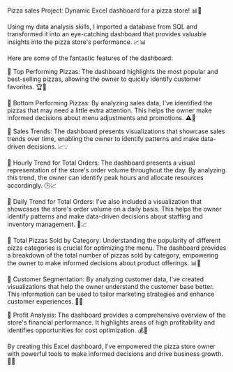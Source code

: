 Pizza sales Project: Dynamic Excel dashboard for a pizza store! 📊🍕

Using my data analysis skills, I imported a database from SQL and transformed it into an eye-catching dashboard that provides valuable insights into the pizza store's performance. 📈📊

Here are some of the fantastic features of the dashboard:

🔸 Top Performing Pizzas: The dashboard highlights the most popular and best-selling pizzas, allowing the owner to quickly identify customer favorites. 🏆🍕

🔸 Bottom Performing Pizzas: By analyzing sales data, I've identified the pizzas that may need a little extra attention. This helps the owner make informed decisions about menu adjustments and promotions. ⚠️🍕

🔸 Sales Trends: The dashboard presents visualizations that showcase sales trends over time, enabling the owner to identify patterns and make data-driven decisions. 📈💡

🔸 Hourly Trend for Total Orders: The dashboard presents a visual representation of the store's order volume throughout the day. By analyzing this trend, the owner can identify peak hours and allocate resources accordingly. 🕒📈

🔸 Daily Trend for Total Orders: I've also included a visualization that showcases the store's order volume on a daily basis. This helps the owner identify patterns and make data-driven decisions about staffing and inventory management. 📅📈

🔸 Total Pizzas Sold by Category: Understanding the popularity of different pizza categories is crucial for optimizing the menu. The dashboard provides a breakdown of the total number of pizzas sold by category, empowering the owner to make informed decisions about product offerings. 📊🍕

🔸 Customer Segmentation: By analyzing customer data, I've created visualizations that help the owner understand the customer base better. This information can be used to tailor marketing strategies and enhance customer experiences. 🎯👥

🔸 Profit Analysis: The dashboard provides a comprehensive overview of the store's financial performance. It highlights areas of high profitability and identifies opportunities for cost optimization. 💰💼

By creating this Excel dashboard, I've empowered the pizza store owner with powerful tools to make informed decisions and drive business growth. 🚀🍕
